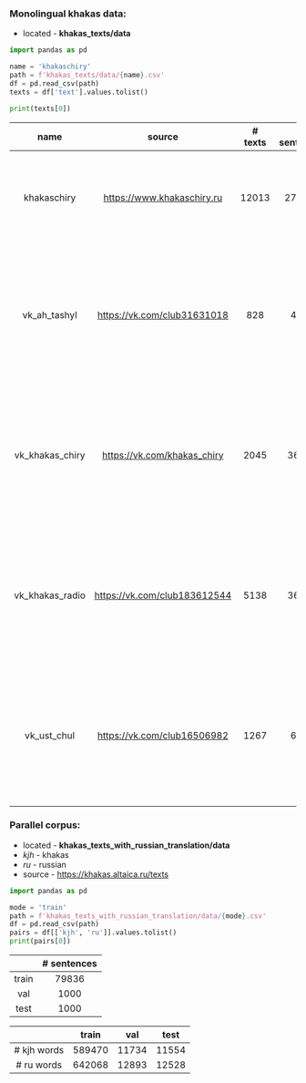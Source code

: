 

### Monolingual khakas data:
- located - **khakas_texts/data**

```python
import pandas as pd

name = 'khakaschiry'
path = f'khakas_texts/data/{name}.csv'
df = pd.read_csv(path)
texts = df['text'].values.tolist()

print(texts[0])
```

|      name       |            source            | # texts | # sentences | # words | comment                                                                                             | 
|:---------------:|:----------------------------:|:-------:|:-----------:|---------|-----------------------------------------------------------------------------------------------------|
|   khakaschiry   |  https://www.khakaschiry.ru  |  12013  |   271183    | 2914305 | the texts are articles about something, perfect texts in the Khakas language                        |
|  vk_ah_tashyl   | https://vk.com/club31631018  |   828   |    4884     | 45917   | the texts are different posts from the vk group, about 10-20 percent of the texts may be in Russian |
| vk_khakas_chiry | https://vk.com/khakas_chiry  |  2045   |    36793    | 401597  | the texts are different posts from the vk group, about 10-20 percent of the texts may be in Russian |
| vk_khakas_radio | https://vk.com/club183612544 |  5138   |    36532    | 348552  | the texts are different posts from the vk group, about 10-20 percent of the texts may be in Russian |
|   vk_ust_chul   | https://vk.com/club16506982  |  1267   |    6217     | 50187   | the texts are different posts from the vk group, about 10-20 percent of the texts may be in Russian |



### Parallel corpus:
- located - **khakas_texts_with_russian_translation/data**
- _kjh_ - khakas
- _ru_ - russian
- source - https://khakas.altaica.ru/texts

```python
import pandas as pd

mode = 'train'
path = f'khakas_texts_with_russian_translation/data/{mode}.csv'
df = pd.read_csv(path)
pairs = df[['kjh', 'ru']].values.tolist()
print(pairs[0])
```

|                 | # sentences | 
|:---------------:|:-----------:|
|      train      |    79836    |
|       val       |    1000     |
|      test       |    1000     | 


|             | train  | val   | test  | 
|:-----------:|--------|-------|:-----:|
| # kjh words | 589470 | 11734 | 11554 |
| # ru words  | 642068 | 12893 | 12528 |


